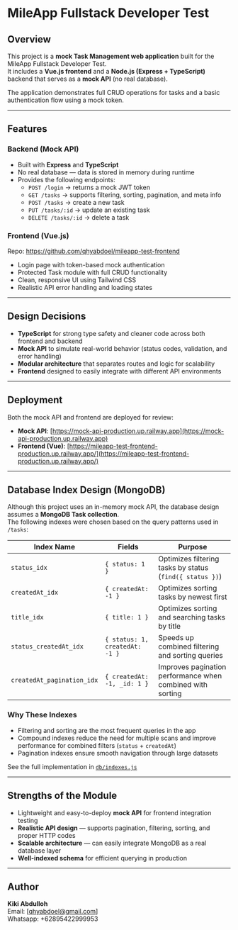 # MileApp Fullstack Developer Test

## Overview

This project is a **mock Task Management web application** built for the MileApp Fullstack Developer Test.  
It includes a **Vue.js frontend** and a **Node.js (Express + TypeScript)** backend that serves as a **mock API** (no real database).

The application demonstrates full CRUD operations for tasks and a basic authentication flow using a mock token.

---

## Features

### Backend (Mock API)

- Built with **Express** and **TypeScript**
- No real database — data is stored in memory during runtime
- Provides the following endpoints:
  - `POST /login` → returns a mock JWT token
  - `GET /tasks` → supports filtering, sorting, pagination, and meta info
  - `POST /tasks` → create a new task
  - `PUT /tasks/:id` → update an existing task
  - `DELETE /tasks/:id` → delete a task

### Frontend (Vue.js)

Repo: https://github.com/qhyabdoel/mileapp-test-frontend

- Login page with token-based mock authentication
- Protected Task module with full CRUD functionality
- Clean, responsive UI using Tailwind CSS
- Realistic API error handling and loading states

---

## Design Decisions

- **TypeScript** for strong type safety and cleaner code across both frontend and backend
- **Mock API** to simulate real-world behavior (status codes, validation, and error handling)
- **Modular architecture** that separates routes and logic for scalability
- **Frontend** designed to easily integrate with different API environments

---

## Deployment

Both the mock API and frontend are deployed for review:

- **Mock API**: [https://mock-api-production.up.railway.app](https://mock-api-production.up.railway.app)
- **Frontend (Vue)**: [https://mileapp-test-frontend-production.up.railway.app/](https://mileapp-test-frontend-production.up.railway.app/)

---

## Database Index Design (MongoDB)

Although this project uses an in-memory mock API, the database design assumes a **MongoDB Task collection**.  
The following indexes were chosen based on the query patterns used in `/tasks`:

| Index Name                 | Fields                         | Purpose                                                    |
| -------------------------- | ------------------------------ | ---------------------------------------------------------- |
| `status_idx`               | `{ status: 1 }`                | Optimizes filtering tasks by status (`find({ status })`)   |
| `createdAt_idx`            | `{ createdAt: -1 }`            | Optimizes sorting tasks by newest first                    |
| `title_idx`                | `{ title: 1 }`                 | Optimizes sorting and searching tasks by title             |
| `status_createdAt_idx`     | `{ status: 1, createdAt: -1 }` | Speeds up combined filtering and sorting queries           |
| `createdAt_pagination_idx` | `{ createdAt: -1, _id: 1 }`    | Improves pagination performance when combined with sorting |

### Why These Indexes

- Filtering and sorting are the most frequent queries in the app
- Compound indexes reduce the need for multiple scans and improve performance for combined filters (`status` + `createdAt`)
- Pagination indexes ensure smooth navigation through large datasets

See the full implementation in [`db/indexes.js`](./db/indexes.js)

---

## Strengths of the Module

- Lightweight and easy-to-deploy **mock API** for frontend integration testing
- **Realistic API design** — supports pagination, filtering, sorting, and proper HTTP codes
- **Scalable architecture** — can easily integrate MongoDB as a real database layer
- **Well-indexed schema** for efficient querying in production

---

## Author

**Kiki Abdulloh**  
Email: [qhyabdoel@gmail.com]  
Whatsapp: +62895422999953
